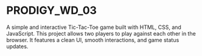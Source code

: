 # PRODIGY_WD_03
A simple and interactive Tic-Tac-Toe game built with HTML, CSS, and JavaScript. This project allows two players to play against each other in the browser. It features a clean UI, smooth interactions, and game status updates.
